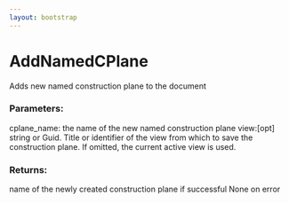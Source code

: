 ```yaml
---
layout: bootstrap
---
```


# AddNamedCPlane

Adds new named construction plane to the document
          

### Parameters:

cplane_name: the name of the new named construction plane
view:[opt] string or Guid. Title or identifier of the view from which to save
         the construction plane. If omitted, the current active view is used.
        

### Returns:


name of the newly created construction plane if successful
None on error
        


